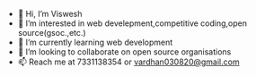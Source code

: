 - 👋 Hi, I’m Viswesh
- 👀 I’m interested in web develepment,competitive coding,open source(gsoc.,etc.)
- 🌱 I’m currently learning web development
- 💞️ I’m looking to collaborate on open source organisations
- 📫 Reach me at 7331138354 or vardhan030820@gmail.com

<!---
vibe030820/vibe030820 is a ✨ special ✨ repository because its `README.md` (this file) appears on your GitHub profile.
You can click the Preview link to take a look at your changes.
--->
